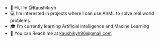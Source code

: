 - 👋 Hi, I’m @Kaushik-yh
- :computer: I’m interested in projects where I can use AI/ML to solve real world problems 
- :mortar_board: I’m currently learning Artificial intelligence and Macine Learning 
- :email: You can Reach me at kaushikyh96@gmail.com

<!---
Kaushik-yh/Kaushik-yh is a ✨ special ✨ repository because its `README.md` (this file) appears on your GitHub profile.
You can click the Preview link to take a look at your changes.
--->
